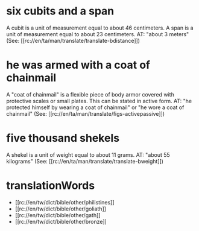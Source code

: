 # six cubits and a span

A cubit is a unit of measurement equal to about 46 centimeters. A span is a unit of measurement equal to about 23 centimeters. AT: "about 3 meters" (See: [[rc://en/ta/man/translate/translate-bdistance]])

# he was armed with a coat of chainmail

A "coat of chainmail" is a flexible piece of body armor covered with protective scales or small plates. This can be stated in active form. AT: "he protected himself by wearing a coat of chainmail" or "he wore a coat of chainmail" (See: [[rc://en/ta/man/translate/figs-activepassive]])

# five thousand shekels

A shekel is a unit of weight equal to about 11 grams. AT: "about 55 kilograms" (See: [[rc://en/ta/man/translate/translate-bweight]])

# translationWords

* [[rc://en/tw/dict/bible/other/philistines]]
* [[rc://en/tw/dict/bible/other/goliath]]
* [[rc://en/tw/dict/bible/other/gath]]
* [[rc://en/tw/dict/bible/other/bronze]]
